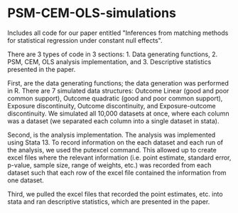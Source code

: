 # PSM-CEM-OLS-simulations

Includes all code for our paper entitled "Inferences from matching methods for statistical regression under constant null effects".  

There are 3 types of code in 3 sections: 1. Data generating functions, 2. PSM, CEM, OLS analysis implementation, and 3. Descriptive statistics presented in the paper.

First, are the data generating functions; the data generation was performed in R.  There are 7 simulated data structures: Outcome Linear (good and poor common support), Outcome quadratic (good and poor common support), Exposure discontinuity, Outcome discontinuity, and Exposure-outcome discontinuity.  We simulated all 10,000 datasets at once, where each column was a dataset (we separated each column into a single dataset in stata). 

Second, is the analysis implementation. The analysis was implemented using Stata 13.  To record information on the each dataset and each run of the analysis, we used the putexcel command.  This allowed up to create excel files where the relevant information (i.e. point estimate, standard error, p-value, sample size, range of weights, etc.) was recorded from each dataset such that each row of the excel file contained the information from one dataset. 

Third, we pulled the excel files that recorded the point estimates, etc. into stata and ran descriptive statistics, which are presented in the paper.  

